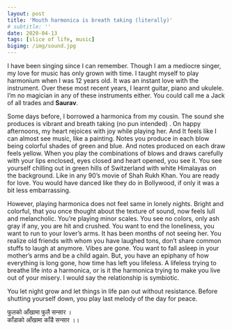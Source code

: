 ```yaml
---
layout: post
title: 'Mouth harmonica is breath taking (literally)'
# subtitle: ''
date: 2020-04-13
tags: [slice of life, music]
bigimg: /img/sound.jpg
---
```


I have been singing since I can remember. Though I am a mediocre singer, my love for music has only grown with time. I taught myself to play harmonium when I was 12 years old. It was an instant love with the instrument. Over these most recent years, I learnt guitar, piano and ukulele. I’m no magician in any of these instruments either. You could call me a Jack of all trades and **Saurav**.

Some days before, I borrowed a harmonica from my cousin. The sound she produces is vibrant and breath taking (no pun intended) . On happy afternoons, my heart rejoices with joy while playing her. And It feels like I can almost see music, like a painting. Notes you produce in each blow being colorful shades of green and blue. And notes produced on each draw feels yellow. When you play the combinations of blows and draws carefully with your lips enclosed, eyes closed and heart opened, you see it. You see yourself chilling out in green hills of Switzerland with white Himalayas on the background. Like in any 90’s movie of Shah Rukh Khan. You are ready for love. You would have danced like they do in Bollywood, if only it was a bit less embarrassing. 


However, playing harmonica does not feel same in lonely nights. Bright and colorful, that you once thought about the texture of sound, now feels lull and melancholic. You’re playing minor scales. You see no colors, only ash gray if any,  you are hit and crushed. You want to end the loneliness, you want to run to your lover’s arms. It has been months of not seeing her. You realize old friends with whom you have laughed tons, don’t share common stuffs to laugh at anymore. Vibes are gone. You want to fall asleep in your mother’s arms and be a child again.  But, you have an epiphany of how everything is long gone, how time has left you lifeless. A lifeless trying to breathe life into a harmonica, or is it the harmonica trying to make you live out of your misery. I would say the relationship is symbiotic. 


You let night grow and let things in life pan out without resistance. Before shutting yourself down, you play last melody of the day for peace.

फुलको आँखामा फुलै सन्सार ।  
काँडाको आँखामा काँडै सन्सार ।।